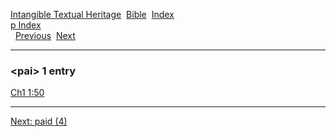 [Intangible Textual Heritage](../../index)  [Bible](../index) 
[Index](index)   
[p Index](_p_)  
  [Previous](c08200)  [Next](c08202) 

------------------------------------------------------------------------

### &lt;pai&gt; 1 entry

[Ch1 1:50](../kjv/ch1001.htm#050)  

------------------------------------------------------------------------

[Next: paid (4)](c08202)
